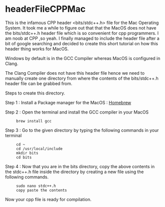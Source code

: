 # headerFileCPPMac
This is the infamous CPP header &lt;bits/stdc++.h> file for the Mac Operating System. 
It took me a while to figure out that that the MacOS does not have the bits/stdc++.h header file which is so convenient for cpp programmers. 
I am noob at CPP ,so yeah. I finally managed to include the header file after a bit of google searching and decided to create this short tutorial on how this header thing works for MacOS. 

Windows by default is in the GCC Compiler whereas MacOS is configured in Clang. 

The Clang Compiler does not have this header file hence we need to manually create one directory from where the contents of the bits/stdc++.h header file can be grabbed from. 

Steps to create this directory. 

Step 1 : Install a Package manager for the MacOS : [Homebrew](https://brew.sh/)

Step 2 : Open the terminal and install the GCC compiler in your MacOS
         
         brew install gcc

Step 3 : Go to the given directory by typing the following commands in your terminal 

         cd ~ 
         cd /usr/local/include
         mkdir bits
         cd bits 

Step 4 : Now that you are in the bits directory, copy the above contents in the stdc++.h file inside the directory by creating a new file using the following commands. 

         sudo nano stdc++.h
         copy paste the contents 

Now your cpp file is ready for compilation. 
         

